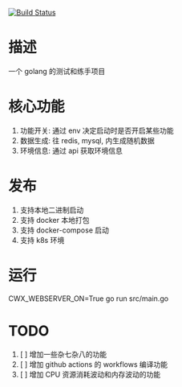 
[![Build Status](https://drone.services.wait/api/badges/chenwx/cwxgoweb/status.svg)](https://drone.services.wait/chenwx/cwxgoweb)


# 描述
一个 golang 的测试和练手项目


# 核心功能

1. 功能开关: 通过 env 决定启动时是否开启某些功能
2. 数据生成: 往 redis, mysql, 内生成随机数据
3. 环境信息: 通过 api 获取环境信息


# 发布
1. 支持本地二进制启动
2. 支持 docker 本地打包
3. 支持 docker-compose 启动
4. 支持 k8s 环境

# 运行
CWX_WEBSERVER_ON=True go run src/main.go

# TODO
1. [ ] 增加一些杂七杂八的功能
2. [ ] 增加 github actions 的 workflows 编译功能
3. [ ] 增加 CPU 资源消耗波动和内存波动的功能
